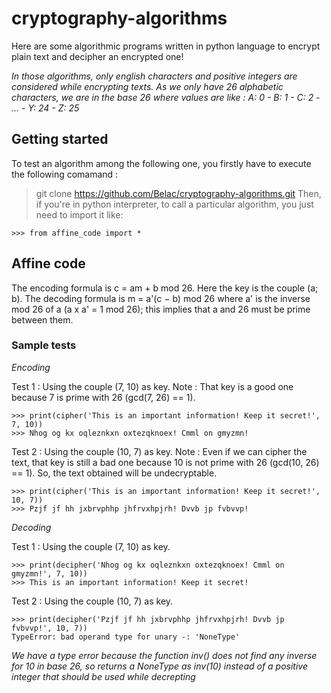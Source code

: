 # cryptography-algorithms
Here are some algorithmic programs written in python language to encrypt plain text and decipher an encrypted one!

*In those algorithms, only english characters and positive integers are considered while encrypting texts. 
As we only have 26 alphabetic characters, we are in the base 26 where values are like :
A: 0 - B: 1 - C: 2 - ... - Y: 24 - Z: 25*

## Getting started
To test an algorithm among the following one, you firstly have to execute the following comamand :
> git clone https://github.com/Belac/cryptography-algorithms.git
Then, if you're in python interpreter, to call a particular algorithm, you just need to import it like:
````
>>> from affine_code import *
````

## Affine code
The encoding formula is c = am + b mod 26. Here the key is the couple (a; b). 
The decoding formula is m = a'(c − b) mod 26 where a' is the inverse mod 26 of a (a x a' = 1 mod 26); this implies that a and 26 must be prime between them.

### Sample tests
*Encoding*

Test 1 : Using the couple (7, 10) as key.
Note : That key is a good one because 7 is prime with 26 (gcd(7, 26) == 1).

````
>>> print(cipher('This is an important information! Keep it secret!', 7, 10))
>>> Nhog og kx oqleznkxn oxtezqknoex! Cmml on gmyzmn!
````

Test 2 : Using the couple (10, 7) as key.
Note : Even if we can cipher the text, that key is still a bad one because 10 is not prime with 26 (gcd(10, 26) == 1). 
So, the text obtained will be undecryptable.

````
>>> print(cipher('This is an important information! Keep it secret!', 10, 7))
>>> Pzjf jf hh jxbrvphhp jhfrvxhpjrh! Dvvb jp fvbvvp!
````

*Decoding*

Test 1 : Using the couple (7, 10) as key.
````
>>> print(decipher('Nhog og kx oqleznkxn oxtezqknoex! Cmml on gmyzmn!', 7, 10))
>>> This is an important information! Keep it secret!
````

Test 2 : Using the couple (10, 7) as key.
````
>>> print(decipher('Pzjf jf hh jxbrvphhp jhfrvxhpjrh! Dvvb jp fvbvvp!', 10, 7))
TypeError: bad operand type for unary -: 'NoneType'
````
*We have a type error because the function inv() does not find any inverse for 10 in base 26,
so returns a NoneType as inv(10) instead of a positive integer that should be used while
decrepting*

